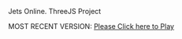 Jets Online. ThreeJS Project

MOST RECENT VERSION: [Please Click here to Play](https://rawcdn.githack.com/alperenbutun/jets-online/6ce1cd2/index.html)
